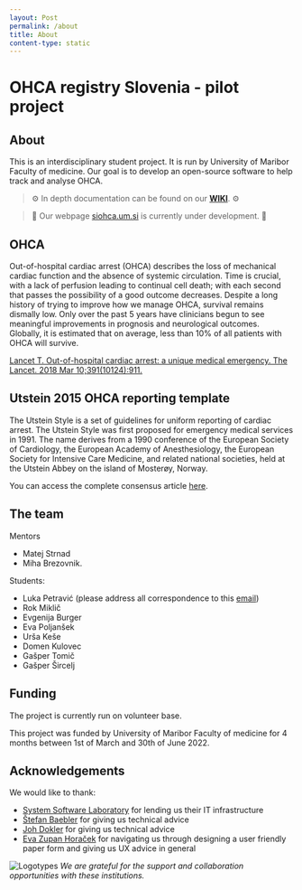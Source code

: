 ```yaml
---
layout: Post
permalink: /about
title: About
content-type: static
---
```


# OHCA registry Slovenia - pilot project


## About
This is an interdisciplinary student project. It is run by University of Maribor Faculty of medicine. Our goal is to develop an open-source software to help track and analyse OHCA.

> ⚙️ In depth documentation can be found on our **[WIKI](https://github.com/SterArcher/OHCA-registry-Slovenia/wiki#what-is-this-for)**. ⚙️



> 🚧 Our webpage [siohca.um.si](https://siohca.um.si) is currently under development. 🚧

## OHCA
Out-of-hospital cardiac arrest (OHCA) describes the loss of mechanical cardiac function and the absence of systemic circulation. Time is crucial, with a lack of perfusion leading to continual cell death; with each second that passes the possibility of a good outcome decreases. Despite a long history of trying to improve how we manage OHCA, survival remains dismally low. Only over the past 5 years have clinicians begun to see meaningful improvements in prognosis and neurological outcomes. Globally, it is estimated that on average, less than 10% of all patients with OHCA will survive. 

[Lancet T. Out-of-hospital cardiac arrest: a unique medical emergency. The Lancet. 2018 Mar 10;391(10124):911. 
](https://doi.org/10.1016/S0140-6736(18)30552-X)

## Utstein 2015 OHCA reporting template

The Utstein Style is a set of guidelines for uniform reporting of cardiac arrest. The Utstein Style was first proposed for emergency medical services in 1991. The name derives from a 1990 conference of the European Society of Cardiology, the European Academy of Anesthesiology, the European Society for Intensive Care Medicine, and related national societies, held at the Utstein Abbey on the island of Mosterøy, Norway.

You can access the complete consensus article [here](https://www.ahajournals.org/doi/full/10.1161/CIR.0000000000000144).

## The team

Mentors
* Matej Strnad
* Miha Brezovnik.

Students:
* Luka Petravić (please address all correspondence to this [email](mailto:luka.petravic@student.um.si))
* Rok Miklič
* Evgenija Burger
* Eva Poljanšek
* Urša Keše
* Domen Kulovec
* Gašper Tomič
* Gašper Šircelj

## Funding
The project is currently run on volunteer base. 

This project was funded by University of Maribor Faculty of medicine for 4 months between 1st of March and 30th of June 2022.

## Acknowledgements
We would like to thank:
* [System Software Laboratory](https://lspo.feri.um.si/index-en.php) for lending us their IT infrastructure
* [Štefan Baebler](https://github.com/stefanb) for giving us technical advice
* [Joh Dokler](https://github.com/joahim) for giving us technical advice
* [Eva Zupan Horaček](https://www.linkedin.com/in/evazupan/) for navigating us through designing a user friendly paper form and giving us UX advice in general

![Logotypes](https://siohca.um.si/assets/img/logotipi-01.png)
*We are grateful for the support and collaboration opportunities with these institutions.*
